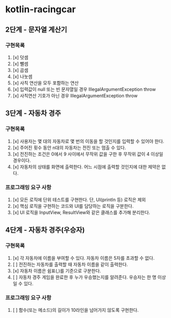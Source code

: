 # kotlin-racingcar


## 2단계 - 문자열 계산기

### 구현목록 
1. [x] 덧셈
2. [x] 뺄셈
3. [x] 곱셈
4. [x] 나눗셈
5. [x] 사칙 연산을 모두 포함하는 연산
6. [x] 입력값이 null 또는 빈 문자열일 경우 IllegalArgumentException throw
7. [x] 사칙연산 기호가 아닌 경우 IllegalArgumentException throw


## 3단계 - 자동차 경주

### 구현목록
1. [x] 사용자는 몇 대의 자동차로 몇 번의 이동을 할 것인지를 입력할 수 있어야 한다.
2. [x] 주어진 횟수 동안 n대의 자동차는 전진 또는 멈출 수 있다.
3. [x] 전진하는 조건은 0에서 9 사이에서 무작위 값을 구한 후 무작위 값이 4 이상일 경우이다.
4. [x] 자동차의 상태를 화면에 출력한다. 어느 시점에 출력할 것인지에 대한 제약은 없다.

### 프로그래밍 요구 사항
1. [x] 모든 로직에 단위 테스트를 구현한다. 단, UI(println 등) 로직은 제외
2. [x] 핵심 로직을 구현하는 코드와 UI를 담당하는 로직을 구분한다.
3. [x] UI 로직을 InputView, ResultView와 같은 클래스를 추가해 분리한다.


## 4단계 - 자동차 경주(우승자)

### 구현목록
1. [x] 각 자동차에 이름을 부여할 수 있다. 자동차 이름은 5자를 초과할 수 없다.
2. [ ] 전진하는 자동차를 출력할 때 자동차 이름을 같이 출력한다. 
3. [x] 자동차 이름은 쉼표(,)를 기준으로 구분한다. 
4. [ ] 자동차 경주 게임을 완료한 후 누가 우승했는지를 알려준다. 우승자는 한 명 이상일 수 있다.

### 프로그래밍 요구 사항
1. [ ] 함수(또는 메소드)의 길이가 10라인을 넘어가지 않도록 구현한다.
